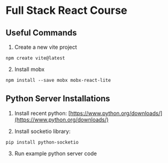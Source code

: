 # Full Stack React Course

## Useful Commands

1. Create a new vite project

```
npm create vite@latest
```

2. Install mobx

```
npm install --save mobx mobx-react-lite
```

## Python Server Installations

1. Install recent python:
[https://www.python.org/downloads/](https://www.python.org/downloads/)

2. Install socketio library:

```
pip install python-socketio
```

3. Run example python server code
